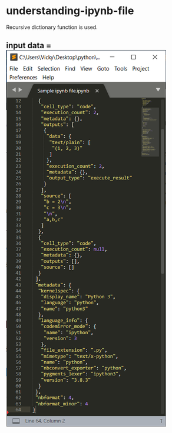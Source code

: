 # understanding-ipynb-file
Recursive dictionary function is used.

## input data = [![Sample ipynb file](https://raw.githubusercontent.com/imvickykumar999/understanding-ipynb-file/main/screenshot.png)](https://raw.githubusercontent.com/imvickykumar999/understanding-ipynb-file/main/Sample%20ipynb%20file.ipynb)
